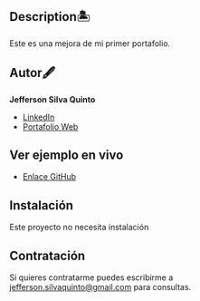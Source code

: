 ## Description🏝
Este es una mejora de mi primer portafolio.

## Autor🖋
**Jefferson Silva Quinto**

* [LinkedIn](https://www.linkedin.com/in/sqdeveloper/)
* [Portafolio Web](https://sqdeveloper.github.io/Portfolio/)

## Ver ejemplo en vivo
* [Enlace GitHub](https://sqdeveloper.github.io/UpdatePortafolio/)

## Instalación
Este proyecto no necesita instalación

## Contratación
Si quieres contratarme puedes escribirme a jefferson.silvaquinto@gmail.com para consultas.
